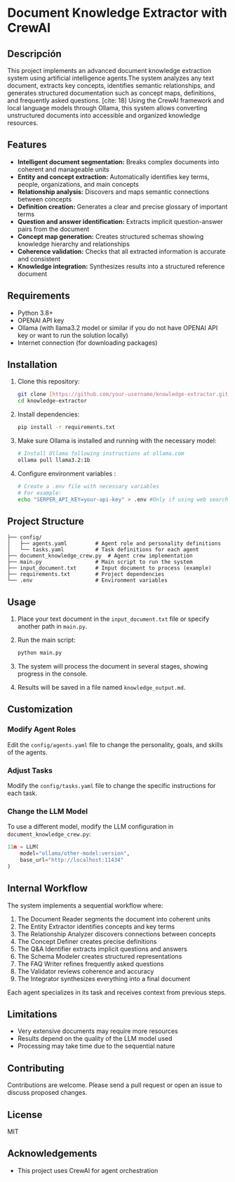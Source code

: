 # Document Knowledge Extractor with CrewAI

## Descripción

This project implements an advanced document knowledge extraction system using artificial intelligence agents.The system analyzes any text document, extracts key concepts, identifies semantic relationships, and generates structured documentation such as concept maps, definitions, and frequently asked questions. [cite: 18] Using the CrewAI framework and local language models through Ollama, this system allows converting unstructured documents into accessible and organized knowledge resources. 

## Features

* **Intelligent document segmentation:** Breaks complex documents into coherent and manageable units 
* **Entity and concept extraction:** Automatically identifies key terms, people, organizations, and main concepts 
* **Relationship analysis:** Discovers and maps semantic connections between concepts 
* **Definition creation:** Generates a clear and precise glossary of important terms 
* **Question and answer identification:** Extracts implicit question-answer pairs from the document 
* **Concept map generation:** Creates structured schemas showing knowledge hierarchy and relationships 
* **Coherence validation:** Checks that all extracted information is accurate and consistent 
* **Knowledge integration:** Synthesizes results into a structured reference document 

## Requirements

* Python 3.8+ 
* OPENAI API key
* Ollama (with llama3.2 model or similar if you do not have OPENAI API key or want to run the solution locally) 
* Internet connection (for downloading packages) 

## Installation

1.  Clone this repository:

    ```bash
    git clone [https://github.com/your-username/knowledge-extractor.git](https://github.com/your-username/knowledge-extractor.git)
    cd knowledge-extractor
    ```
    
2.  Install dependencies:

    ```bash
    pip install -r requirements.txt
    ```
    
3.  Make sure Ollama is installed and running with the necessary model:

    ```bash
    # Install Ollama following instructions at ollama.com
    ollama pull llama3.2:1b
    ```
    
4.  Configure environment variables :
   
    ```bash
    # Create a .env file with necessary variables
    # For example:
    echo "SERPER_API_KEY=your-api-key" > .env #Only if using web search tools
    ```
    

## Project Structure

```
├── config/
│   ├── agents.yaml         # Agent role and personality definitions
│   └── tasks.yaml          # Task definitions for each agent
├── document_knowledge_crew.py  # Agent crew implementation
├── main.py                 # Main script to run the system
├── input_document.txt      # Input document to process (example)
├── requirements.txt        # Project dependencies
└── .env                    # Environment variables 
```

## Usage

1.  Place your text document in the `input_document.txt` file or specify another path in `main.py`. 
2.  Run the main script:

    ```bash
    python main.py
    ```
    
3.  The system will process the document in several stages, showing progress in the console. 
4.  Results will be saved in a file named `knowledge_output.md`. 

## Customization

### Modify Agent Roles

Edit the `config/agents.yaml` file to change the personality, goals, and skills of the agents. 

### Adjust Tasks

Modify the `config/tasks.yaml` file to change the specific instructions for each task. 

### Change the LLM Model

To use a different model, modify the LLM configuration in `document_knowledge_crew.py`:

```python
11m = LLM(
    model="ollama/other-model:version",
    base_url="http://localhost:11434"
)
```


## Internal Workflow

The system implements a sequential workflow where:

1.  The Document Reader segments the document into coherent units 
2.  The Entity Extractor identifies concepts and key terms 
3.  The Relationship Analyzer discovers connections between concepts 
4.  The Concept Definer creates precise definitions 
5.  The Q&A Identifier extracts implicit questions and answers 
6.  The Schema Modeler creates structured representations 
7.  The FAQ Writer refines frequently asked questions 
8.  The Validator reviews coherence and accuracy 
9.  The Integrator synthesizes everything into a final document 

Each agent specializes in its task and receives context from previous steps. 

## Limitations

* Very extensive documents may require more resources 
* Results depend on the quality of the LLM model used 
* Processing may take time due to the sequential nature 

## Contributing

Contributions are welcome. Please send a pull request or open an issue to discuss proposed changes. 

## License

MIT 

## Acknowledgements

* This project uses CrewAI for agent orchestration 

```
